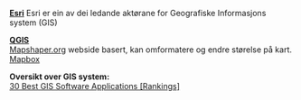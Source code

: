 

<B><A HREF='https://www.esri.com '>Esri</A></B>  Esri er ein av dei ledande aktørane for Geografiske Informasjons system (GIS)<BR>



  <B> <A HREF="https://www.qgis.org"> QGIS </A> <BR></B>
  <A HREF="https://mapshaper.org/">Mapshaper.org</A> webside basert, kan omformatere og endre størelse på kart. <BR> 
  <A HREF="https://mapbox.com/">Mapbox</A> <BR> 


  <B>Oversikt over GIS system:</B><BR>
<A HREF ='https://gisgeography.com/best-gis-software/'>30 Best GIS Software Applications [Rankings]</A><BR>
